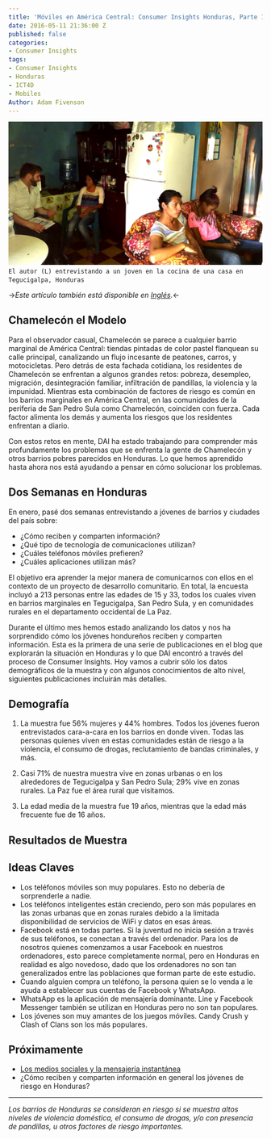```yaml
---
title: 'Móviles en América Central: Consumer Insights Honduras, Parte 1'
date: 2016-05-11 21:36:00 Z
published: false
categories:
- Consumer Insights
tags:
- Consumer Insights
- Honduras
- ICT4D
- Mobiles
Author: Adam Fivenson
---
```


![Revised3.jpg](/uploads/Revised3.jpg)`El autor (L) entrevistando a un joven en la cocina de una casa en Tegucigalpa, Honduras`

->*Este artículo también está disponible en [Inglés](dai-global-digital.com/consumer%20insights/2016/04/13/honduras-consumer-insights.html).*<-

## Chamelecón el Modelo

Para el observador casual, Chamelecón se parece a cualquier barrio marginal de América Central: tiendas pintadas de color pastel flanquean su calle principal, canalizando un flujo incesante de peatones, carros, y motocicletas. Pero detrás de esta fachada cotidiana, los residentes de Chamelecón se enfrentan a algunos grandes retos: pobreza, desempleo, migración, desintegración familiar, infiltración de pandillas, la violencia y la impunidad. Mientras esta combinación de factores de riesgo es común en los barrios marginales en América Central, en las comunidades de la periferia de San Pedro Sula como Chamelecón, coinciden con fuerza. Cada factor alimenta los demás y aumenta los riesgos que los residentes enfrentan a diario. 

Con estos retos en mente, DAI ha estado trabajando para comprender más profundamente  los problemas que se enfrenta la gente de Chamelecón y otros barrios pobres parecidos en  Honduras.  Lo que hemos aprendido hasta ahora nos está ayudando a pensar en cómo solucionar los problemas.

## Dos Semanas en Honduras

En enero, pasé dos semanas entrevistando a jóvenes  de barrios y ciudades del país sobre: 

* ¿Cómo reciben y comparten información?
* ¿Qué tipo de tecnología de comunicaciones utilizan? 
* ¿Cuáles teléfonos móviles prefieren?
* ¿Cuáles aplicaciones utilizan más?

El objetivo era aprender la mejor manera de comunicarnos con ellos en el contexto de un proyecto de desarrollo comunitario. En total, la encuesta incluyó a 213 personas entre las edades de 15 y 33, todos los cuales viven en barrios marginales en Tegucigalpa, San Pedro Sula, y en comunidades rurales en el departamento occidental de La Paz.

Durante el último mes hemos estado analizando los datos y nos ha sorprendido cómo los jóvenes hondureños reciben y comparten información. Esta es la primera de una serie de publicaciones en el blog que explorarán la situación en Honduras y lo que DAI encontró a través del proceso de Consumer Insights. Hoy vamos a cubrir sólo los datos demográficos de la muestra y con algunos conocimientos de alto nivel, siguientes publicaciones incluirán más detalles. 

## Demografía

1. La muestra fue 56% mujeres y 44% hombres. Todos los jóvenes fueron entrevistados cara-a-cara en los barrios en donde viven. Todas las personas quienes viven en estas comunidades están de riesgo a la violencia, el consumo de drogas, reclutamiento de bandas criminales, y más.

2. Casi 71% de nuestra muestra vive en zonas urbanas o en los alrededores de Tegucigalpa y San Pedro Sula; 29% vive en zonas rurales. La Paz fue el área rural que visitamos.

3. La edad media de la muestra fue 19 años, mientras que la edad más frecuente fue de 16 años.

## Resultados de Muestra

<script id="infogram_0_FSJlq7JKrIbUHUZi" title="Espanol Honduras Mobile Use" src="//e.infogr.am/js/embed.js?smF" type="text/javascript"></script>

## Ideas Claves

* Los teléfonos móviles son muy populares. Esto no debería de sorprenderle a nadie.
* Los teléfonos inteligentes están creciendo, pero son más populares en las zonas urbanas que en zonas rurales debido a la limitada disponibilidad de servicios de WiFi y datos en esas áreas.
* Facebook está en todas partes. Si la juventud no inicia sesión a través de sus teléfonos, se conectan a través del ordenador. Para los de nosotros quienes comenzamos a usar Facebook en nuestros ordenadores, esto parece completamente normal, pero en Honduras en realidad es algo novedoso, dado que los ordenadores no son tan generalizados entre las poblaciones que forman parte de este estudio.
* Cuando alguien compra un teléfono, la persona quien se lo venda a le ayuda a establecer sus cuentas de Facebook y WhatsApp.
* WhatsApp es la aplicación de mensajería dominante. Line y Facebook Messenger también se utilizan en Honduras pero no son tan populares.
* Los jóvenes son muy amantes de los juegos móviles. Candy Crush y Clash of Clans son los más populares.

## Próximamente
* [Los medios sociales y la mensajería instantánea](dai-global-digital.com/consumer%20insights/2016/04/27/mobiles-in-central-america-consumer-insights-honduras-part-2.html)
* ¿Cómo reciben y comparten información en general los jóvenes de riesgo en Honduras?

***

*Los  barrios de Honduras se consideran en riesgo si se muestra altos niveles de violencia doméstica, el consumo de drogas, y/o con presencia de pandillas, u otros factores de riesgo importantes.*